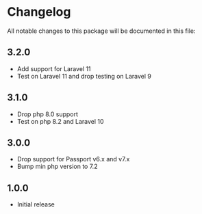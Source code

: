 # Changelog

All notable changes to this package will be documented in this file:

## 3.2.0

* Add support for Laravel 11
* Test on Laravel 11 and drop testing on Laravel 9

## 3.1.0

* Drop php 8.0 support
* Test on php 8.2 and Laravel 10

## 3.0.0

* Drop support for Passport v6.x and v7.x
* Bump min php version to 7.2

## 1.0.0

- Initial release
